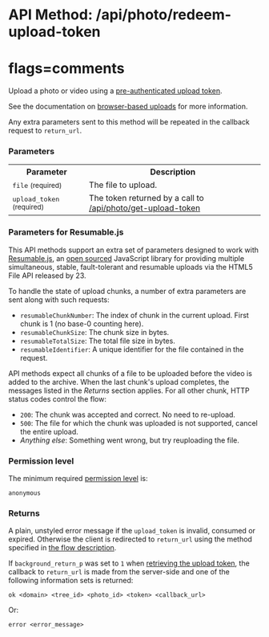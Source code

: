# API Method: /api/photo/redeem-upload-token
# flags=comments

Upload a photo or video using a [pre-authenticated upload token](photo-get-upload-token). 

See the documentation on [browser-based uploads](browser-based-uploads) for more information.

Any extra parameters sent to this method will be repeated in the callback request to `return_url`.


### Parameters

<table class="pretty">
  <tr><th>Parameter</th><th>Description</th></tr>
  <tr><td><tt>file</tt> <small>(required)</small></td><td>The file to upload.</td></tr>
  <tr><td><tt>upload_token</tt> <small>(required)</small></td><td>The token returned by a call to <a href="photo-get-upload-token">/api/photo/get-upload-token</a></td></tr>
</table>

### Parameters for Resumable.js

This API methods support an extra set of parameters designed to work with [Resumable.js](https://github.com/23/Resumable.js), an [open sourced](http://www.23developer.com/opensource) JavaScript library for providing multiple simultaneous, stable, fault-tolerant and resumable uploads via the HTML5 File API released by 23.

To handle the state of upload chunks, a number of extra parameters are sent along with such requests:

* `resumableChunkNumber`: The index of chunk in the current upload. First chunk is 1 (no base-0 counting here).
* `resumableChunkSize`: The chunk size in bytes.
* `resumableTotalSize`: The total file size in bytes.
* `resumableIdentifier`: A unique identifier for the file contained in the request.

API methods expect all chunks of a file to be uploaded before the video is added to the archive. When the last chunk's upload completes, the messages listed in the *Returns* section applies. For all other chunk, HTTP status codes control the flow:

* `200`: The chunk was accepted and correct. No need to re-upload.
* `500`: The file for which the chunk was uploaded is not supported, cancel the entire upload.
* _Anything else_: Something went wrong, but try reuploading the file.


### Permission level 

The minimum required [permission level](index#permission-level) is:

    anonymous


### Returns

A plain, unstyled error message if the `upload_token` is invalid, consumed or expired. 
Otherwise the client is redirected to `return_url` using the method specified in [the flow description](browser-based-uploads).

If `background_return_p` was set to `1` when [retrieving the upload token](photo-get-upload-token), the callback to `return_url` is made from the server-side and one of the following information sets is returned:

    ok <domain> <tree_id> <photo_id> <token> <callback_url>
    
Or:

    error <error_message>
